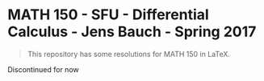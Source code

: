 # MATH 150 - SFU - Differential Calculus - Jens Bauch - Spring 2017

> This repository has some resolutions for MATH 150 in LaTeX.

Discontinued for now
